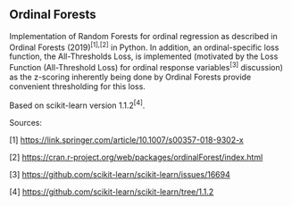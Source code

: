 ## Ordinal Forests

Implementation of Random Forests for ordinal regression as described in Ordinal Forests (2019)<sup>[1],[2]</sup> in Python. In addition, an ordinal-specific loss function, the All-Thresholds Loss, is implemented (motivated by the Loss Function (All-Threshold Loss) for ordinal response variables<sup>[3]</sup> discussion) as the z-scoring inherently being done by Ordinal Forests provide convenient thresholding for this loss.


Based on scikit-learn version 1.1.2<sup>[4]</sup>.

Sources:

[1] https://link.springer.com/article/10.1007/s00357-018-9302-x

[2] https://cran.r-project.org/web/packages/ordinalForest/index.html

[3] https://github.com/scikit-learn/scikit-learn/issues/16694

[4] https://github.com/scikit-learn/scikit-learn/tree/1.1.2
